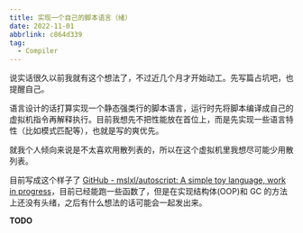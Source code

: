 ```yaml
---
title: 实现一个自己的脚本语言（绪）
date: 2022-11-01
abbrlink: c864d339
tag:
  - Compiler
---
```


说实话很久以前我就有这个想法了，不过近几个月才开始动工。先写篇占坑吧，也提醒自己。


语言设计的话打算实现一个静态强类行的脚本语言，运行时先将脚本编译成自己的虚拟机指令再解释执行。目前我想先不把性能放在首位上，而是先实现一些语言特性（比如模式匹配等），也就是写的爽优先。

就我个人倾向来说是不太喜欢用散列表的，所以在这个虚拟机里我想尽可能少用散列表。

目前写成这个样子了 [GitHub - mslxl/autoscript: A simple toy language, work in progress](https://github.com/mslxl/autoscript)，目前已经能跑一些函数了，但是在实现结构体(OOP)和 GC 的方法上还没有头绪，之后有什么想法的话可能会一起发出来。



**TODO**
